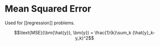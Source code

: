 # Mean Squared Error

Used for [[regression]] problems.

$$\text{MSE}(\bm{\hat{y}}, \bm{y}) = \frac{1}{k}\sum_k (\hat{y}_k-y_k)^2$$